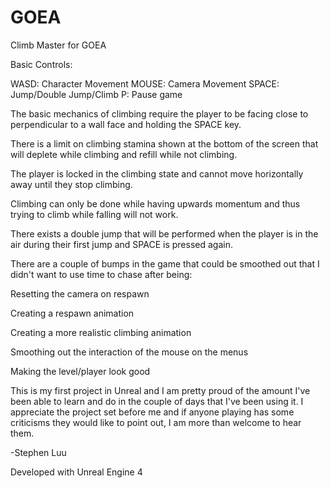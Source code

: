 # GOEA

Climb Master for GOEA

Basic Controls:

WASD: Character Movement
MOUSE: Camera Movement
SPACE: Jump/Double Jump/Climb
P: Pause game

The basic mechanics of climbing require the player to be facing close to perpendicular to a wall face and holding
the SPACE key.

There is a limit on climbing stamina shown at the bottom of the screen that will deplete while climbing
and refill while not climbing.

The player is locked in the climbing state and cannot move horizontally away until they stop climbing.

Climbing can only be done while having upwards momentum and thus trying to climb while falling
will not work.

There exists a double jump that will be performed when the player is in the air during their first jump
and SPACE is pressed again.

There are a couple of bumps in the game that could be smoothed out that I didn't want to use
time to chase after being:

Resetting the camera on respawn

Creating a respawn animation

Creating a more realistic climbing animation

Smoothing out the interaction of the mouse on the menus

Making the level/player look good



This is my first project in Unreal and I am pretty proud of the amount I've been able to learn and do
in the couple of days that I've been using it. I appreciate the project set before me and if anyone
playing has some criticisms they would like to point out, I am more than welcome to hear them.

-Stephen Luu

Developed with Unreal Engine 4
